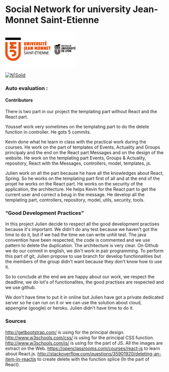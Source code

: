 # Social Network for university Jean-Monnet Saint-Etienne

[![N|Solid](https://github.com/jbrat/SocialNetworkUJM-SpringReact/blob/master/src/main/resources/static/images/logo_ujm.png?raw=true)](https://www.univ-st-etienne.fr/fr/index.html)

[![N|Solid](http://rubenjgarcia.es/wp-content/uploads/2016/09/springboot.png)](https://projects.spring.io/spring-boot/)

### Auto evaluation :

#### Contributors
There is two part in our project the templating part without React and the React part. 

Youssef work very sometimes on the templating part to do the delete function in controller. He gots 5 commits.

Kevin done what he learn in class with the practical work during the courses. He work on the part of templates of Events, Actuality and Groups principaly and the end on the React part Messages and on the design of the website. He work on the templating part Events, Groups & Actuality, repository, React with the Messages, controllers, model, templates, js.

Julien work on all the part because he have all the knowledges about React, Spring. So he works on the templating part first of all and at the end of the projet he works on the React part. 
He works on the security of the application, the architecture. He helps Kevin for the React part to get the current user and correct a beug in the message. 
He develop all the templating part, controllers, repository, model, utils, security, tools. 

### “Good Development Practices”
In this project Julien decide to respect all the good development practises because it's important. We didn't do any test because we haven't got the time to do it, but if we had the time we can write unhit test. 
The java convention have been respected, the code is commented and we use pattern to delete the duplication. The architecture is very clear. 
On Github we do our commit in english, we din't work in pair programming. To perform this part of git, Julien propose to use branch for develop functionalities but the members of the group didn't want because they don't know how to use it. 

So to conclude at the end we are happy about our work, we respect the deadline, we do lot's of functionalites, the good practises are respected and we use github.


We don't have time to put it in online but Julien have got a private dedicated server so he can run on it or we can use the solution about cloud, appengine (google) or heroku. Julien didn't have time to do it. 

### Sources
http://getbootstrap.com/ is using for the principal design.
http://www.w3schools.com/css/ is using for the principal CSS function.
http://www.w3schools.com/js/ is using for the part of JS.
All the images are extract on the Web.
https://openclassrooms.com/courses/react-js to learn about React.js.
http://stackoverflow.com/questions/35901920/deleting-an-item-in-reactjs to create delete with the function splice (In the part of React). 

